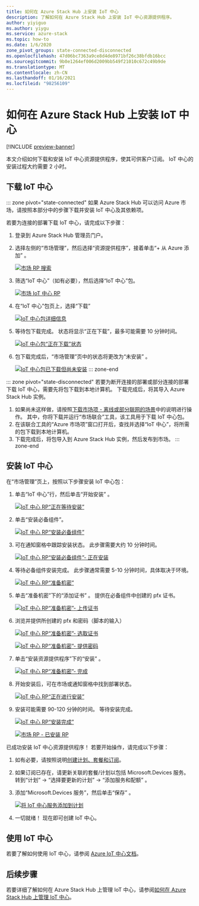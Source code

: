 ```yaml
---
title: 如何在 Azure Stack Hub 上安装 IoT 中心
description: 了解如何在 Azure Stack Hub 上安装 IoT 中心资源提供程序。
author: yiyiguo
ms.author: yiygu
ms.service: azure-stack
ms.topic: how-to
ms.date: 1/6/2020
zone_pivot_groups: state-connected-disconnected
ms.openlocfilehash: 47d06bc7363a9ce8d4de8971bf26c38bfdb16bcc
ms.sourcegitcommit: 9b0e1264ef006d2009bb549f21010c672c49b9de
ms.translationtype: MT
ms.contentlocale: zh-CN
ms.lasthandoff: 01/16/2021
ms.locfileid: "98256109"
---
```

# <a name="how-to-install-iot-hub-on-azure-stack-hub"></a>如何在 Azure Stack Hub 上安装 IoT 中心

[!INCLUDE [preview-banner](../includes/iot-hub-preview.md)]

本文介绍如何下载和安装 IoT 中心资源提供程序，使其可供客户订阅。 IoT 中心的安装过程大约需要 2 小时。

## <a name="download-iot-hub"></a>下载 IoT 中心

<!-- ### Connected Scenario -->
::: zone pivot="state-connected"
如果 Azure Stack Hub 可以访问 Azure 市场，请按照本部分中的步骤下载并安装 IoT 中心及其依赖项。 

若要为连接的部署下载 IoT 中心，请完成以下步骤：

1. 登录到 Azure Stack Hub 管理员门户。 
2. 选择左侧的“市场管理”，然后选择“资源提供程序”，接着单击“+ 从 Azure 添加”  。

    [![市场 RP 搜索](media/iot-hub-rp-install/marketplace-rp-add-from-azure.png)](media/iot-hub-rp-install/marketplace-rp-add-from-azure.png#lightbox)

3. 筛选“IoT 中心”（如有必要），然后选择“IoT 中心”包。

    [![市场 IoT 中心 RP](../operator/media/iot-hub-rp-install/download1.png)](../operator/media/iot-hub-rp-install/download1.png#lightbox)

4. 在“IoT 中心”包页上，选择“下载” 

    [![IoT 中心包详细信息](../operator/media/iot-hub-rp-install/download2.png)](../operator/media/iot-hub-rp-install/download2.png#lightbox)

5. 等待包下载完成。 状态将显示“正在下载”，最多可能需要 10 分钟时间。

    [![IoT 中心包“正在下载”状态](../operator/media/iot-hub-rp-install/download3.png)](../operator/media/iot-hub-rp-install/download3.png#lightbox)

6. 包下载完成后，“市场管理”页中的状态将更改为“未安装” 。

    [![IoT 中心包已下载但尚未安装](../operator/media/iot-hub-rp-install/download4.png)](../operator/media/iot-hub-rp-install/download4.png#lightbox)
::: zone-end

<!-- ### Disconnected or partially connected scenario -->
::: zone pivot="state-disconnected"
若要为断开连接的部署或部分连接的部署下载 IoT 中心，需要先将包下载到本地计算机。 下载完成后，将其导入 Azure Stack Hub 实例。

1. 如果尚未这样做，请按照[下载市场项 - 离线或部分联网的场景](azure-stack-download-azure-marketplace-item.md?pivots=state-disconnected)中的说明进行操作。 其中，你将下载并运行“市场联合”工具，该工具用于下载 IoT 中心包。
2. 在该联合工具的“Azure 市场项”窗口打开后，查找并选择“IoT 中心”，将所需的包下载到本地计算机。
3. 下载完成后，将包导入到 Azure Stack Hub 实例，然后发布到市场。
::: zone-end

## <a name="install-iot-hub"></a>安装 IoT 中心

在“市场管理”页上，按照以下步骤安装 IoT 中心包：

1. 单击“IoT 中心”行，然后单击“开始安装” 。

    [![IoT 中心 RP“正在等待安装”](../operator/media/iot-hub-rp-install/install1.png)](../operator/media/iot-hub-rp-install/install1.png#lightbox)

2. 单击“安装必备组件”。

    [![IoT 中心 RP“安装必备组件”](../operator/media/iot-hub-rp-install/install2.png)](../operator/media/iot-hub-rp-install/install2.png#lightbox)

3. 可在通知窗格中跟踪安装状态。 此步骤需要大约 10 分钟时间。

    [![IoT 中心 RP“安装必备组件”- 正在安装](../operator/media/iot-hub-rp-install/install3.png)](../operator/media/iot-hub-rp-install/install3.png#lightbox)

4. 等待必备组件安装完成。 此步骤通常需要 5-10 分钟时间，具体取决于环境。

    [![IoT 中心 RP“准备机密”](../operator/media/iot-hub-rp-install/install4.png)](../operator/media/iot-hub-rp-install/install4.png#lightbox)

5. 单击“准备机密”下的“添加证书” 。 提供在必备组件中创建的 pfx 证书。

    [![IoT 中心 RP“准备机密”- 上传证书](../operator/media/iot-hub-rp-install/install5.png)](../operator/media/iot-hub-rp-install/install5.png#lightbox)

6. 浏览并提供所创建的 pfx 和密码（脚本的输入）

    [![IoT 中心 RP“准备机密”- 选取证书](../operator/media/iot-hub-rp-install/install6.png)](../operator/media/iot-hub-rp-install/install6.png#lightbox)

    [![IoT 中心 RP“准备机密”- 提供密码](../operator/media/iot-hub-rp-install/install61.png)](../operator/media/iot-hub-rp-install/install61.png#lightbox)

7. 单击“安装资源提供程序”下的“安装” 。

    [![IoT 中心 RP“准备机密”- 完成](../operator/media/iot-hub-rp-install/install7.png)](../operator/media/iot-hub-rp-install/install7.png#lightbox)

8. 开始安装后，可在市场或通知窗格中找到部署状态。

    [![IoT 中心 RP“正在进行安装”](../operator/media/iot-hub-rp-install/install8.png)](../operator/media/iot-hub-rp-install/install8.png#lightbox)

9. 安装可能需要 90-120 分钟的时间。 等待安装完成。

    [![IoT 中心 RP“安装完成”](../operator/media/iot-hub-rp-install/install91.png)](../operator/media/iot-hub-rp-install/install91.png#lightbox)

    [![市场 RP - 已安装 RP](../operator/media/iot-hub-rp-install/install92.png)](../operator/media/iot-hub-rp-install/install92.png#lightbox)

已成功安装 IoT 中心资源提供程序！ 若要开始操作，请完成以下步骤：

1. 如有必要，请按照说明[创建计划、套餐和订阅](./service-plan-offer-subscription-overview.md)。

2. 如果订阅已存在，请更新关联的套餐/计划以包括 Microsoft.Devices 服务。 转到“计划” -> “选择要更新的计划” -> “添加服务和配额”  。

3. 添加“Microsoft.Devices 服务”，然后单击“保存” 。

    [![将 IoT 中心服务添加到计划](../operator/media/iot-hub-rp-install/pd2.png)](../operator/media/iot-hub-rp-install/pd2.png#lightbox)

4. 一切就绪！ 现在即可创建 IoT 中心。

## <a name="using-iot-hub"></a>使用 IoT 中心

若要了解如何使用 IoT 中心，请参阅 [Azure IoT 中心文档](/azure/iot-hub)。

## <a name="next-steps"></a>后续步骤

若要详细了解如何在 Azure Stack Hub 上管理 IoT 中心，请参阅[如何在 Azure Stack Hub 上管理 IoT 中心](iot-hub-rp-manage.md)。